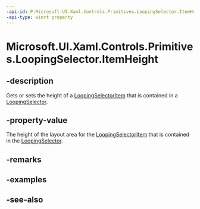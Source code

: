 ```yaml
---
-api-id: P:Microsoft.UI.Xaml.Controls.Primitives.LoopingSelector.ItemHeight
-api-type: winrt property
---
```


<!-- Property syntax
public int ItemHeight { get;  set; }
-->

# Microsoft.UI.Xaml.Controls.Primitives.LoopingSelector.ItemHeight

## -description
Gets or sets the height of a [LoopingSelectorItem](loopingselectoritem.md) that is contained in a [LoopingSelector](loopingselector.md).

## -property-value
The height of the layout area for the [LoopingSelectorItem](loopingselectoritem.md) that is contained in the [LoopingSelector](loopingselector.md).

## -remarks

## -examples

## -see-also
